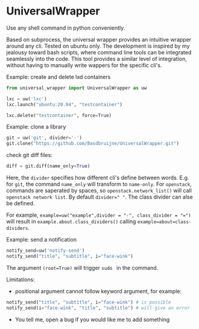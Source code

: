 # UniversalWrapper
Use any shell command in python conveniently.

Based on subprocess, the universal wrapper provides an intuitive wrapper around any cli.
Tested on ubuntu only. The development is inspired by my jealousy toward bash scripts, where command line tools can be integrated seamlessly into the code. This tool provides a similar level of integration, without having to manually write wappers for the specific cli's. 

Example: create and delete lxd containers

```python
from universal_wrapper import UniversalWrapper as uw

lxc = uw('lxc')
lxc.launch("ubuntu:20.04", "testcontainer")

lxc.delete("testcontainer", force=True)
```

Example: clone a library

```python
git = uw('git', divider='-')
git.clone("https://github.com/Basdbruijne/UniversalWrapper.git")
```
check git diff files:
```python
diff = git.diff(name_only=True)
```
Here, the `divider` specifies how different cli's define between words. E.g. for `git`, the command `name_only` will transform to `name-only`. For `openstack`, commands are saperated by spaces, so `openstack.network_list()` will call `openstack network list`. By default `divider=" "`. The class divider can alse be defined.

For example, `example=uw("example",divider = "-", class_divider = "=")` will result in `example.about.class_dividers()` calling `example=about=class-dividers`.

Example: send a notification

```python
notify_send=uw('notify-send')
notify_send("title", "subtitle", i="face-wink")
```

The argument `(root=True)` will trigger `sudo ` in the command.


Limitations:
 - positional argument cannot follow keyword argument, for example:
```python
notify_send("title", "subtitle", i="face-wink") # is possible
notify_send(i="face-wink", "title", "subtitle") # will give an error
```
 - You tell me, open a bug if you would like me to add something
